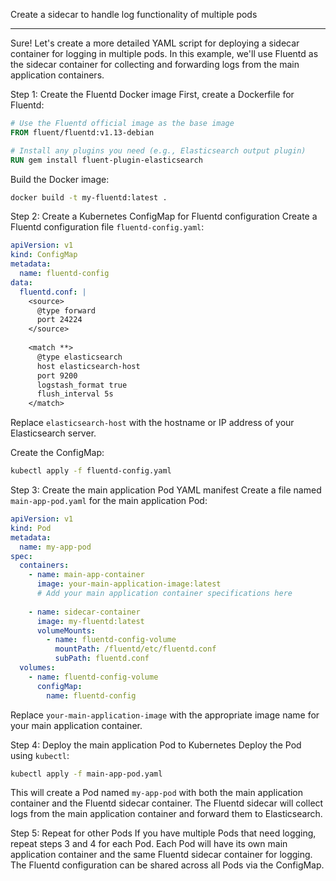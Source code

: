 Create a sidecar to handle log functionality of multiple pods

----------

Sure! Let's create a more detailed YAML script for deploying a sidecar container for logging in multiple pods. In this example, we'll use Fluentd as the sidecar container for collecting and forwarding logs from the main application containers.

Step 1: Create the Fluentd Docker image
First, create a Dockerfile for Fluentd:

```Dockerfile
# Use the Fluentd official image as the base image
FROM fluent/fluentd:v1.13-debian

# Install any plugins you need (e.g., Elasticsearch output plugin)
RUN gem install fluent-plugin-elasticsearch
```

Build the Docker image:

```bash
docker build -t my-fluentd:latest .
```

Step 2: Create a Kubernetes ConfigMap for Fluentd configuration
Create a Fluentd configuration file `fluentd-config.yaml`:

```yaml
apiVersion: v1
kind: ConfigMap
metadata:
  name: fluentd-config
data:
  fluentd.conf: |
    <source>
      @type forward
      port 24224
    </source>
    
    <match **>
      @type elasticsearch
      host elasticsearch-host
      port 9200
      logstash_format true
      flush_interval 5s
    </match>
```

Replace `elasticsearch-host` with the hostname or IP address of your Elasticsearch server.

Create the ConfigMap:

```bash
kubectl apply -f fluentd-config.yaml
```

Step 3: Create the main application Pod YAML manifest
Create a file named `main-app-pod.yaml` for the main application Pod:

```yaml
apiVersion: v1
kind: Pod
metadata:
  name: my-app-pod
spec:
  containers:
    - name: main-app-container
      image: your-main-application-image:latest
      # Add your main application container specifications here
      
    - name: sidecar-container
      image: my-fluentd:latest
      volumeMounts:
        - name: fluentd-config-volume
          mountPath: /fluentd/etc/fluentd.conf
          subPath: fluentd.conf
  volumes:
    - name: fluentd-config-volume
      configMap:
        name: fluentd-config
```

Replace `your-main-application-image` with the appropriate image name for your main application container.

Step 4: Deploy the main application Pod to Kubernetes
Deploy the Pod using `kubectl`:

```bash
kubectl apply -f main-app-pod.yaml
```

This will create a Pod named `my-app-pod` with both the main application container and the Fluentd sidecar container. The Fluentd sidecar will collect logs from the main application container and forward them to Elasticsearch.

Step 5: Repeat for other Pods
If you have multiple Pods that need logging, repeat steps 3 and 4 for each Pod. Each Pod will have its own main application container and the same Fluentd sidecar container for logging. The Fluentd configuration can be shared across all Pods via the ConfigMap.